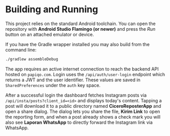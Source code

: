 # Building and Running

This project relies on the standard Android toolchain. You can open the
repository with **Android Studio Flamingo (or newer)** and press the *Run* button
on an attached emulator or device.

If you have the Gradle wrapper installed you may also build from the command
line:

```bash
./gradlew assembleDebug
```

The app requires an active internet connection to reach the backend API hosted on
`papiqo.com`. Login uses the `/api/auth/user-login` endpoint which returns a JWT
and the user identifier. These values are saved in `SharedPreferences` under the
`auth` key space.

After a successful login the dashboard fetches Instagram posts via
`/api/insta/posts?client_id=<id>` and displays today's content. Tapping a post
will download it to a public directory named **CiceroReposterApp** and open a share dialog.
The dialog lets you share the file, **Kirim Link** to open the reporting form,
and when a post already shows a check mark you will also see **Laporan WhatsApp**
to directly forward the Instagram link via WhatsApp.
